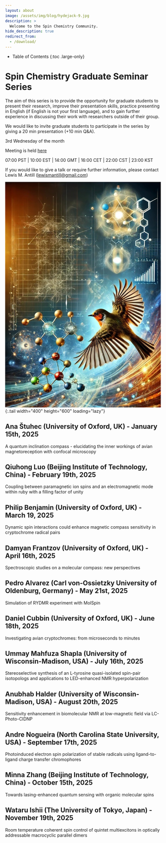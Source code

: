 ```yaml
---
layout: about
image: /assets/img/blog/hydejack-9.jpg
description: >
  Welcome to the Spin Chemistry Community.
hide_description: true
redirect_from:
  - /download/
---
```


<!-- Google tag (gtag.js) -->
<script async src="https://www.googletagmanager.com/gtag/js?id=G-STRM3GYD69"></script>
<script>
  window.dataLayer = window.dataLayer || [];
  function gtag(){dataLayer.push(arguments);}
  gtag('js', new Date());

  gtag('config', 'G-STRM3GYD69');
</script>

- Table of Contents
{:toc .large-only}

# Spin Chemistry Graduate Seminar Series

The aim of this series is to provide the opportunity for graduate students to present their research, improve their presentation skills, practice presenting in English (if English is not your first language), and to gain further experience in discussing their work with researchers outside of their group. 

We would like to invite graduate students to participate in the series by giving a 20 min presentation (+10 min Q&A).

3rd Wednesday of the month

Meeting is held [here](https://riken-jp.zoom.us/j/96309792382?pwd=9rbcZYgA7yfRPINS2MSsEXkoUQq9aJ.1)

07:00 PST | 10:00 EST | 14:00 GMT | 16:00 CET | 22:00 CST | 23:00 KST

If you would like to give a talk or require further information, please contact Lewis M. Antill (lewismantill@gmail.com)

![poster](assets/img/SCGSS_poster.jpg){:.tail width="400" height="600" loading="lazy"}

## Ana Štuhec (University of Oxford, UK) - January 15th, 2025

A quantum inclination compass - elucidating the inner workings of avian magnetoreception with confocal microscopy

## Qiuhong Luo (Beijing Institute of Technology, China) - February 19th, 2025

Coupling between paramagnetic ion spins and an electromagnetic mode within ruby with a filling factor of unity

## Philip Benjamin (University of Oxford, UK) - March 19, 2025

Dynamic spin interactions could enhance magnetic compass sensitivity in cryptochrome radical pairs

## Damyan Frantzov (University of Oxford, UK) - April 16th, 2025

Spectroscopic studies on a molecular compass: new perspectives

## Pedro Alvarez (Carl von-Ossietzky University of Oldenburg, Germany) - May 21st, 2025

Simulation of RYDMR experiment with MolSpin

## Daniel Cubbin (University of Oxford, UK) - June 18th, 2025

Investigating avian cryptochromes: from microseconds to minutes

## Ummay Mahfuza Shapla (University of Wisconsin-Madison, USA) - July 16th, 2025

Stereoselective synthesis of an L-tyrosine quasi-isolated spin-pair isotopologs and applications to LED-enhanced NMR hyperpolarization

## Anubhab Halder (University of Wisconsin-Madison, USA) - August 20th, 2025

Sensitivity enhancement in biomolecular NMR at low-magnetic field via LC-Photo-CIDNP

## Andre Nogueira (North Carolina State University, USA) - September 17th, 2025

Photoinduced electron spin polarization of stable radicals using ligand-to-ligand charge transfer chromophores

## Minna Zhang (Beijing Institute of Technology, China) - October 15th, 2025

Towards lasing-enhanced quantum sensing with organic molecular spins

## Wataru Ishii (The University of Tokyo, Japan) - November 19th, 2025

Room temperature coherent spin control of quintet multiexcitons in optically addressable macrocyclic parallel dimers

